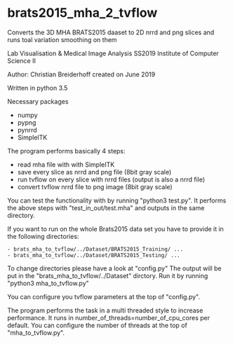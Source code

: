 # brats2015_mha_2_tvflow
Converts the 3D MHA BRATS2015 daaset to 2D nrrd and png slices and runs toal variation smoothing on them


Lab Visualisation & Medical Image Analysis SS2019
Institute of Computer Science II

Author: Christian Breiderhoff
created on June 2019

Written in python 3.5

Necessary packages
  - numpy
  - pypng
  - pynrrd
  - SimpleITK
 
 The program performs basically 4 steps:
  - read mha file with with SimpleITK
  - save every slice as nrrd and png file (8bit gray scale)
  - run tvflow on every slice with nrrd files (output is also a nrrd file)
  - convert tvflow nrrd file to png image (8bit gray scale)
 
            
  You can test the functionality with by running "python3 test.py". It performs the above steps with "test_in_out/test.mha" and outputs in the same directory.
 
  If you want to run on the whole Brats2015 data set you have to provide it in the following directories:
 
    - brats_mha_to_tvflow/../Dataset/BRATS2015_Training/ ...
    - brats_mha_to_tvflow/../Dataset/BRATS2015_Testing/ ...

   To change directories please have a look at "config.py" 
   The output will be put in the "brats_mha_to_tvflow/../Dataset" dirctory. Run it by running "python3 mha_to_tvflow.py"
  
   You can configure you tvflow parameters at the top of "config.py".
  
   The program performs the task in a multi threaded style to increase performance. It runs in number_of_threads=number_of_cpu_cores per default.
   You can configure the number of threads at the top of "mha_to_tvflow.py".
